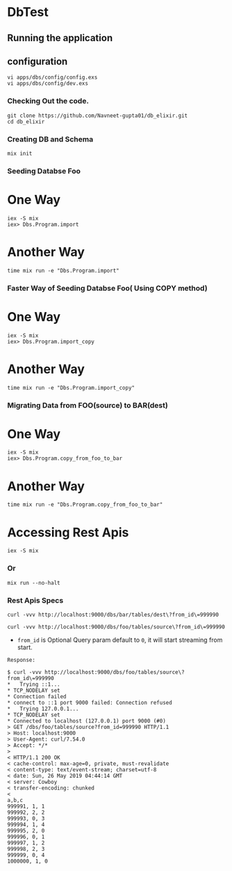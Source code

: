 # DbTest

## Running the application

## configuration

```
vi apps/dbs/config/config.exs
vi apps/dbs/config/dev.exs
```

### Checking Out the code.
```
git clone https://github.com/Navneet-gupta01/db_elixir.git
cd db_elixir
```
### Creating DB and Schema
```
mix init
```

### Seeding Databse Foo
# One Way
```
iex -S mix
iex> Dbs.Program.import
```

# Another Way
```
time mix run -e "Dbs.Program.import"
```


### Faster Way of Seeding Databse Foo( Using COPY method)
# One Way
```
iex -S mix
iex> Dbs.Program.import_copy
```

# Another Way
```
time mix run -e "Dbs.Program.import_copy"
```

### Migrating Data from FOO(source) to BAR(dest)
# One Way
```
iex -S mix
iex> Dbs.Program.copy_from_foo_to_bar
```

# Another Way
```
time mix run -e "Dbs.Program.copy_from_foo_to_bar"
```


# Accessing Rest Apis
```
iex -S mix
```
### Or
```
mix run --no-halt
```


### Rest Apis Specs

```
curl -vvv http://localhost:9000/dbs/bar/tables/dest\?from_id\=999990

curl -vvv http://localhost:9000/dbs/foo/tables/source\?from_id\=999990
```
* `from_id` is Optional Query param default to `0`, it will start streaming from start.


```
Response:

$ curl -vvv http://localhost:9000/dbs/foo/tables/source\?from_id\=999990
*   Trying ::1...
* TCP_NODELAY set
* Connection failed
* connect to ::1 port 9000 failed: Connection refused
*   Trying 127.0.0.1...
* TCP_NODELAY set
* Connected to localhost (127.0.0.1) port 9000 (#0)
> GET /dbs/foo/tables/source?from_id=999990 HTTP/1.1
> Host: localhost:9000
> User-Agent: curl/7.54.0
> Accept: */*
>
< HTTP/1.1 200 OK
< cache-control: max-age=0, private, must-revalidate
< content-type: text/event-stream; charset=utf-8
< date: Sun, 26 May 2019 04:44:14 GMT
< server: Cowboy
< transfer-encoding: chunked
<
a,b,c
999991, 1, 1
999992, 2, 2
999993, 0, 3
999994, 1, 4
999995, 2, 0
999996, 0, 1
999997, 1, 2
999998, 2, 3
999999, 0, 4
1000000, 1, 0
```
